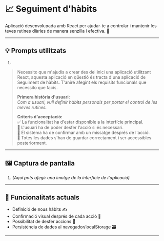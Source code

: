 # 📈 Seguiment d'hàbits

Aplicació desenvolupada amb React per ajudar-te a controlar i mantenir les teves rutines diàries de manera senzilla i efectiva. 🎯

---

## 💡 Prompts utilitzats

1.  
> Necessito que m'ajudis a crear des del inici una aplicació utilitzant React, aquesta aplicació en qüestió és tracta d'una aplicació de Seguiment de hàbits. T'aniré afegint els requisits funcionals que necessito que facis.  
> 
> **Primera història d'usuari:**  
> *Com a usuari, vull definir hàbits personals per portar el control de les meves rutines.*  
> 
> **Criteris d'acceptació:**  
> ✅ La funcionalitat ha d'estar disponible a la interfície principal.  
> 🔁 L'usuari ha de poder desfer l'acció si és necessari.  
> 📩 El sistema ha de confirmar amb un missatge després de l'acció.  
> 💾 Totes les dades s'han de guardar correctament i ser accessibles posteriorment.

---

## 🖼️ Captura de pantalla

1. *(Aquí pots afegir una imatge de la interfície de l'aplicació)*

---

## 🚀 Funcionalitats actuals

- Definició de nous hàbits ✍️  
- Confirmació visual després de cada acció 💬  
- Possibilitat de desfer accions 🚫  
- Persistència de dades al navegador/localStorage 🗃️  

---

